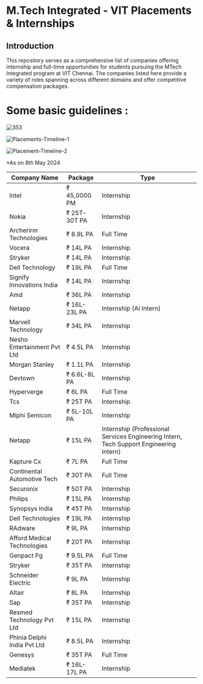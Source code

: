 # M.Tech Integrated - VIT Placements & Internships

## Introduction
This repository serves as a comprehensive list of companies offering internship and full-time opportunities for students pursuing the MTech Integrated program at VIT Chennai. The companies listed here provide a variety of roles spanning across different domains and offer competitive compensation packages.


# Some basic guidelines :

![353](https://github.com/SamPrinceFranklin/list-of-tech-intenrships-2024/assets/73087774/595ba568-62fe-46cf-b0db-be70ac73c1d9)

![Placements-Timeline-1](https://github.com/SamPrinceFranklin/list-of-tech-intenrships-2024/assets/73087774/48fae309-3272-4d3d-bb31-fa6926f59a64)

![Placement-Timeline-2](https://github.com/SamPrinceFranklin/list-of-tech-intenrships-2024/assets/73087774/bb5ae0fa-4433-4eda-9403-e014392843d2)




*As on 8th May 2024

| Company Name                 | Package       | Type                   |
|------------------------------|---------------|------------------------|
|Intel | ₹ 45,0000 PM | Internship|
| Nokia                        | ₹ 25T-30T PA | Internship             |
| Archerirm Technologies       | ₹ 8.9L PA     | Full Time              |
| Vocera                       | ₹ 14L PA      | Internship             |
| Stryker                      | ₹ 14L PA      | Internship             |
| Dell Technology              | ₹ 19L PA      | Full Time              |
| Signify Innovations India    | ₹ 14L PA      | Internship             |
| Amd                          | ₹ 36L PA      | Internship             |
| Netapp                       | ₹ 16L-23L PA | Internship (AI Intern) |
| Marvell Technology           | ₹ 34L PA      | Internship             |
| Nesho Entertainment Pvt Ltd  | ₹ 4.5L PA    | Internship             |
| Morgan Stanley               | ₹ 1.1L PA    | Internship             |
| Devtown                      | ₹ 6.6L-8L PA | Internship             |
| Hyperverge                   | ₹ 6L PA      | Full Time              |
| Tcs                          | ₹ 25T PA      | Internship             |
| Miphi Semicon                | ₹ 5L-10L PA  | Internship             |
| Netapp                       | ₹ 15L PA      | Internship (Professional Services Engineering Intern, Tech Support Engineering Intern) |
| Kapture Cx                   | ₹ 7L PA      | Full Time              |
| Continental Automotive Tech  | ₹ 30T PA      | Full Time              |
| Securonix                    | ₹ 50T PA      | Internship             |
| Philips                      | ₹ 15L PA      | Internship             |
| Synopsys India               | ₹ 45T PA      | Internship             |
| Dell Technologies            | ₹ 19L PA      | Internship             |
| RAdware                      | ₹ 9L PA       | Internship             |
| Afford Medical Technologies  | ₹ 20T PA      | Internship             |
| Genpact Pg                   | ₹ 9.5L PA     | Full Time              |
| Stryker                      | ₹ 35T PA      | Internship             |
| Schneider Electric           | ₹ 9L PA       | Internship             |
| Altair                       | ₹ 8L PA       | Internship             |
| Sap                          | ₹ 35T PA      | Internship             |
| Resmed Technology Pvt Ltd    | ₹ 15L PA      | Internship             |
| Phinia Delphi India Pvt Ltd  | ₹ 8.5L PA     | Internship             |
| Genesys                      | ₹ 35T PA      | Full Time              |
| Mediatek                     | ₹ 16L-17L PA | Internship             |
